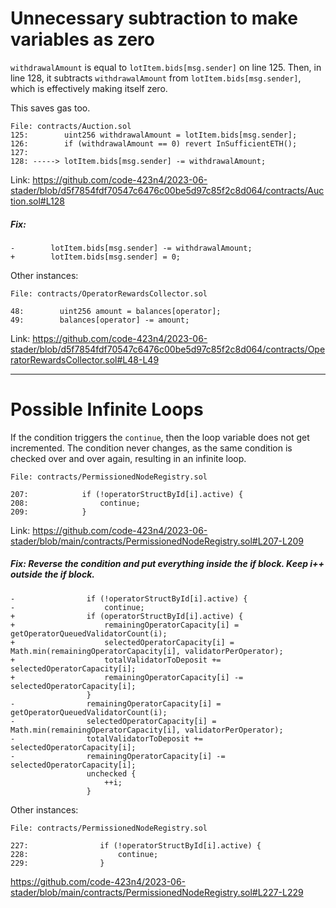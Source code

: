 # Unnecessary subtraction to make variables as zero

`withdrawalAmount` is equal to `lotItem.bids[msg.sender]` on line 125.
Then, in line 128, it subtracts `withdrawalAmount` from `lotItem.bids[msg.sender]`, which is effectively making itself zero.

This saves gas too.

```
File: contracts/Auction.sol
125:        uint256 withdrawalAmount = lotItem.bids[msg.sender];
126:        if (withdrawalAmount == 0) revert InSufficientETH();
127:
128: -----> lotItem.bids[msg.sender] -= withdrawalAmount;
```

Link: https://github.com/code-423n4/2023-06-stader/blob/d5f7854fdf70547c6476c00be5d97c85f2c8d064/contracts/Auction.sol#L128

##### Fix:

```
-        lotItem.bids[msg.sender] -= withdrawalAmount;
+        lotItem.bids[msg.sender] = 0;
```

Other instances:

```
File: contracts/OperatorRewardsCollector.sol

48:        uint256 amount = balances[operator];
49:        balances[operator] -= amount;
```

Link: https://github.com/code-423n4/2023-06-stader/blob/d5f7854fdf70547c6476c00be5d97c85f2c8d064/contracts/OperatorRewardsCollector.sol#L48-L49

---

# Possible Infinite Loops

If the condition triggers the `continue`, then the loop variable does not get incremented. The condition never changes, as the same condition is checked over and over again, resulting in an infinite loop.


```
File: contracts/PermissionedNodeRegistry.sol

207:            if (!operatorStructById[i].active) {
208:                continue;
209:            }
```

Link: https://github.com/code-423n4/2023-06-stader/blob/main/contracts/PermissionedNodeRegistry.sol#L207-L209

##### Fix: Reverse the condition and put everything inside the if block. Keep i++ outside the if block.

```
-                if (!operatorStructById[i].active) {
-                    continue;
+                if (operatorStructById[i].active) {
+                    remainingOperatorCapacity[i] = getOperatorQueuedValidatorCount(i);
+                    selectedOperatorCapacity[i] = Math.min(remainingOperatorCapacity[i], validatorPerOperator);
+                    totalValidatorToDeposit += selectedOperatorCapacity[i];
+                    remainingOperatorCapacity[i] -= selectedOperatorCapacity[i];
                 }
-                remainingOperatorCapacity[i] = getOperatorQueuedValidatorCount(i);
-                selectedOperatorCapacity[i] = Math.min(remainingOperatorCapacity[i], validatorPerOperator);
-                totalValidatorToDeposit += selectedOperatorCapacity[i];
-                remainingOperatorCapacity[i] -= selectedOperatorCapacity[i];
                 unchecked {
                     ++i;
                 }
```

Other instances:

```
File: contracts/PermissionedNodeRegistry.sol

227:                if (!operatorStructById[i].active) {
228:                    continue;
229:                }
```

https://github.com/code-423n4/2023-06-stader/blob/main/contracts/PermissionedNodeRegistry.sol#L227-L229